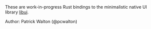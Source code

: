 These are work-in-progress Rust bindings to the minimalistic native UI library [libui][libui].

Author: Patrick Walton (@pcwalton)

[libui]: https://github.com/andlabs/libui

